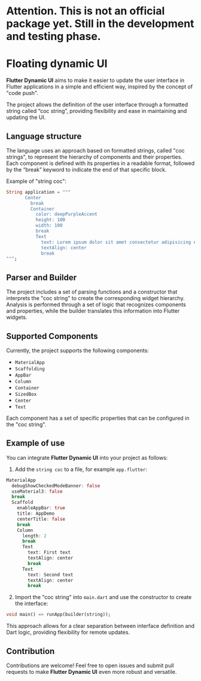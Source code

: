 # Attention. This is not an official package yet. Still in the development and testing phase.
# Floating dynamic UI

**Flutter Dynamic UI** aims to make it easier to update the user interface in Flutter applications in a simple and efficient way, inspired by the concept of "code push".

The project allows the definition of the user interface through a formatted string called “coc string”, providing flexibility and ease in maintaining and updating the UI.

## Language structure

The language uses an approach based on formatted strings, called "coc strings", to represent the hierarchy of components and their properties. Each component is defined with its properties in a readable format, followed by the “break” keyword to indicate the end of that specific block.

Example of "string coc":

```dart
String application = """
       Center
         break
         Container
           color: deepPurpleAccent
           height: 100
           width: 100
           break
           Text
             text: Lorem ipsum dolor sit amet consectetur adipisicing elit and definition.
             textAlign: center
             break
""";
```

## Parser and Builder

The project includes a set of parsing functions and a constructor that interprets the "coc string" to create the corresponding widget hierarchy. Analysis is performed through a set of logic that recognizes components and properties, while the builder translates this information into Flutter widgets.

## Supported Components

Currently, the project supports the following components:

- `MaterialApp`
- `Scaffolding`
- `AppBar`
- `Column`
- `Container`
- `SizedBox`
- `Center`
- `Text`

Each component has a set of specific properties that can be configured in the "coc string".

## Example of use

You can integrate **Flutter Dynamic UI** into your project as follows:

1. Add the `string coc` to a file, for example `app.flutter`:

```dart
MaterialApp
  debugShowCheckedModeBanner: false
  useMaterial3: false
  break
  Scaffold
    enableAppBar: true
    title: AppDemo
    centerTitle: false
    break
    Column
      length: 2
      break
      Text
        text: First text
        textAlign: center
        break
      Text
        text: Second text
        textAlign: center
        break
```

2. Import the "coc string" into `main.dart` and use the constructor to create the interface:

```dart
void main() => runApp(builder(string));
```

This approach allows for a clear separation between interface definition and Dart logic, providing flexibility for remote updates.

## Contribution

Contributions are welcome! Feel free to open issues and submit pull requests to make **Flutter Dynamic UI** even more robust and versatile.